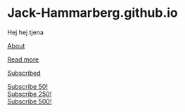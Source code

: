 # Jack-Hammarberg.github.io

Hej hej tjena

[About](/about)

[Read more](/read-more)

[Subscribed](/subscribed)

<a href="/subscribed" data-subvalue="50">Subscribe 50!</a>
<br>
<a href="/subscribed" data-subvalue="50">Subscribe 250!</a>
<br>
<a href="/subscribed" data-subvalue="50">Subscribe 500!</a>
<br>
